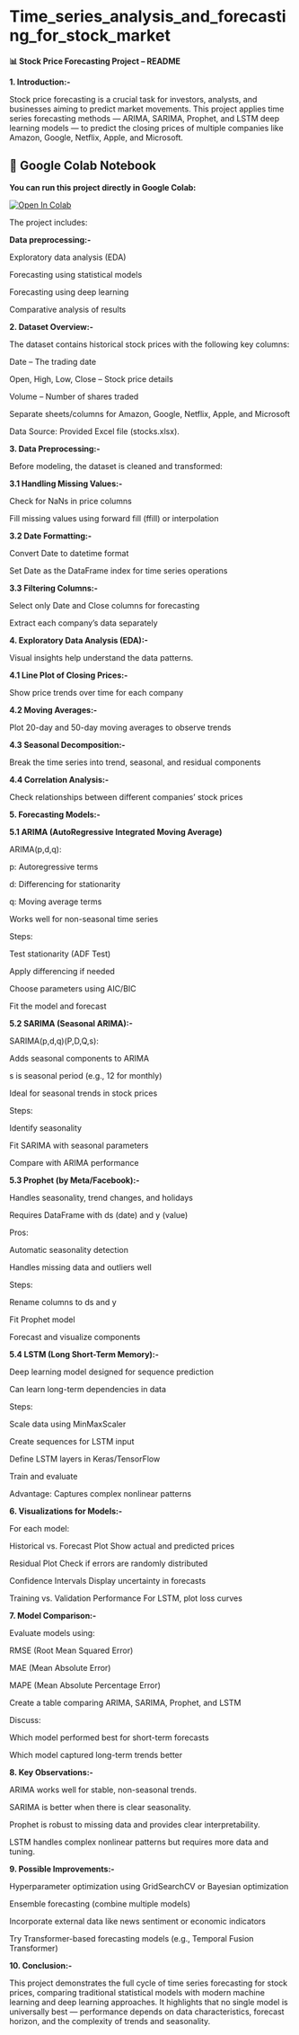 # Time_series_analysis_and_forecasting_for_stock_market

**📊 Stock Price Forecasting Project – README**

**1. Introduction:-**

Stock price forecasting is a crucial task for investors, analysts, and businesses aiming to predict market movements. This project applies time series forecasting methods — ARIMA, SARIMA, Prophet, and LSTM deep learning models — to predict the closing prices of multiple companies like Amazon, Google, Netflix, Apple, and Microsoft.

## 📓 Google Colab Notebook

**You can run this project directly in Google Colab:**

[![Open In Colab](https://colab.research.google.com/assets/colab-badge.svg)](https://colab.research.google.com/drive/19c7TxgRrfJIG6JHmvEgKmcOM47mSVEPi?usp=sharing)

The project includes:

**Data preprocessing:-**

Exploratory data analysis (EDA)

Forecasting using statistical models

Forecasting using deep learning

Comparative analysis of results

**2. Dataset Overview:-**

The dataset contains historical stock prices with the following key columns:

Date – The trading date

Open, High, Low, Close – Stock price details

Volume – Number of shares traded

Separate sheets/columns for Amazon, Google, Netflix, Apple, and Microsoft

Data Source: Provided Excel file (stocks.xlsx).

**3. Data Preprocessing:-**

Before modeling, the dataset is cleaned and transformed:

**3.1 Handling Missing Values:-**

Check for NaNs in price columns

Fill missing values using forward fill (ffill) or interpolation

**3.2 Date Formatting:-**

Convert Date to datetime format

Set Date as the DataFrame index for time series operations

**3.3 Filtering Columns:-**

Select only Date and Close columns for forecasting

Extract each company’s data separately

**4. Exploratory Data Analysis (EDA):-**

Visual insights help understand the data patterns.

**4.1 Line Plot of Closing Prices:-**

Show price trends over time for each company

**4.2 Moving Averages:-**

Plot 20-day and 50-day moving averages to observe trends

**4.3 Seasonal Decomposition:-**

Break the time series into trend, seasonal, and residual components

**4.4 Correlation Analysis:-**

Check relationships between different companies’ stock prices

**5. Forecasting Models:-**

**5.1 ARIMA (AutoRegressive Integrated Moving Average)**

ARIMA(p,d,q):

p: Autoregressive terms

d: Differencing for stationarity

q: Moving average terms

Works well for non-seasonal time series

Steps:

Test stationarity (ADF Test)

Apply differencing if needed

Choose parameters using AIC/BIC

Fit the model and forecast

**5.2 SARIMA (Seasonal ARIMA):-**

SARIMA(p,d,q)(P,D,Q,s):

Adds seasonal components to ARIMA

s is seasonal period (e.g., 12 for monthly)

Ideal for seasonal trends in stock prices

Steps:

Identify seasonality

Fit SARIMA with seasonal parameters

Compare with ARIMA performance

**5.3 Prophet (by Meta/Facebook):-**

Handles seasonality, trend changes, and holidays

Requires DataFrame with ds (date) and y (value)

Pros:

Automatic seasonality detection

Handles missing data and outliers well

Steps:

Rename columns to ds and y

Fit Prophet model

Forecast and visualize components

**5.4 LSTM (Long Short-Term Memory):-**

Deep learning model designed for sequence prediction

Can learn long-term dependencies in data

Steps:

Scale data using MinMaxScaler

Create sequences for LSTM input

Define LSTM layers in Keras/TensorFlow

Train and evaluate

Advantage: Captures complex nonlinear patterns

**6. Visualizations for Models:-**

For each model:

Historical vs. Forecast Plot
Show actual and predicted prices

Residual Plot
Check if errors are randomly distributed

Confidence Intervals
Display uncertainty in forecasts

Training vs. Validation Performance
For LSTM, plot loss curves

**7. Model Comparison:-**

Evaluate models using:

RMSE (Root Mean Squared Error)

MAE (Mean Absolute Error)

MAPE (Mean Absolute Percentage Error)

Create a table comparing ARIMA, SARIMA, Prophet, and LSTM

Discuss:

Which model performed best for short-term forecasts

Which model captured long-term trends better

**8. Key Observations:-**

ARIMA works well for stable, non-seasonal trends.

SARIMA is better when there is clear seasonality.

Prophet is robust to missing data and provides clear interpretability.

LSTM handles complex nonlinear patterns but requires more data and tuning.

**9. Possible Improvements:-**

Hyperparameter optimization using GridSearchCV or Bayesian optimization

Ensemble forecasting (combine multiple models)

Incorporate external data like news sentiment or economic indicators

Try Transformer-based forecasting models (e.g., Temporal Fusion Transformer)

**10. Conclusion:-**

This project demonstrates the full cycle of time series forecasting for stock prices, comparing traditional statistical models with modern machine learning and deep learning approaches.
It highlights that no single model is universally best — performance depends on data characteristics, forecast horizon, and the complexity of trends and seasonality.
